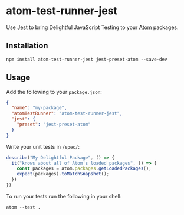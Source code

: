 # atom-test-runner-jest

Use [Jest](https://facebook.github.io/jest/) to bring Delightful JavaScript Testing to your [Atom](https://atom.io/) packages.

## Installation

```
npm install atom-test-runner-jest jest-preset-atom --save-dev
```

## Usage

Add the following to your `package.json`:

```json
{
  "name": "my-package",
  "atomTestRunner": "atom-test-runner-jest",
  "jest": {
    "preset": "jest-preset-atom"
  }
}
```

Write your unit tests in `/spec/`:

```js
describe("My Delightful Package", () => {
  it("knows about all of Atom's loaded packages", () => {
    const packages = atom.packages.getLoadedPackages();
    expect(packages).toMatchSnapshot();
  })
})
```

To run your tests run the following in your shell:

```
atom --test .
```